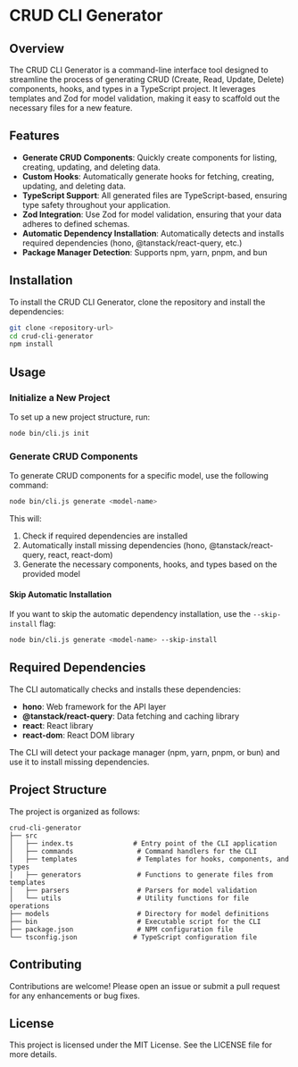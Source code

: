 # CRUD CLI Generator

## Overview

The CRUD CLI Generator is a command-line interface tool designed to streamline the process of generating CRUD (Create, Read, Update, Delete) components, hooks, and types in a TypeScript project. It leverages templates and Zod for model validation, making it easy to scaffold out the necessary files for a new feature.

## Features

- **Generate CRUD Components**: Quickly create components for listing, creating, updating, and deleting data.
- **Custom Hooks**: Automatically generate hooks for fetching, creating, updating, and deleting data.
- **TypeScript Support**: All generated files are TypeScript-based, ensuring type safety throughout your application.
- **Zod Integration**: Use Zod for model validation, ensuring that your data adheres to defined schemas.
- **Automatic Dependency Installation**: Automatically detects and installs required dependencies (hono, @tanstack/react-query, etc.)
- **Package Manager Detection**: Supports npm, yarn, pnpm, and bun

## Installation

To install the CRUD CLI Generator, clone the repository and install the dependencies:

```bash
git clone <repository-url>
cd crud-cli-generator
npm install
```

## Usage

### Initialize a New Project

To set up a new project structure, run:

```bash
node bin/cli.js init
```

### Generate CRUD Components

To generate CRUD components for a specific model, use the following command:

```bash
node bin/cli.js generate <model-name>
```

This will:
1. Check if required dependencies are installed
2. Automatically install missing dependencies (hono, @tanstack/react-query, react, react-dom)
3. Generate the necessary components, hooks, and types based on the provided model

#### Skip Automatic Installation

If you want to skip the automatic dependency installation, use the `--skip-install` flag:

```bash
node bin/cli.js generate <model-name> --skip-install
```

## Required Dependencies

The CLI automatically checks and installs these dependencies:

- **hono**: Web framework for the API layer
- **@tanstack/react-query**: Data fetching and caching library
- **react**: React library
- **react-dom**: React DOM library

The CLI will detect your package manager (npm, yarn, pnpm, or bun) and use it to install missing dependencies.

## Project Structure

The project is organized as follows:

```
crud-cli-generator
├── src
│   ├── index.ts               # Entry point of the CLI application
│   ├── commands                # Command handlers for the CLI
│   ├── templates               # Templates for hooks, components, and types
│   ├── generators              # Functions to generate files from templates
│   ├── parsers                 # Parsers for model validation
│   └── utils                   # Utility functions for file operations
├── models                      # Directory for model definitions
├── bin                         # Executable script for the CLI
├── package.json                # NPM configuration file
└── tsconfig.json              # TypeScript configuration file
```

## Contributing

Contributions are welcome! Please open an issue or submit a pull request for any enhancements or bug fixes.

## License

This project is licensed under the MIT License. See the LICENSE file for more details.